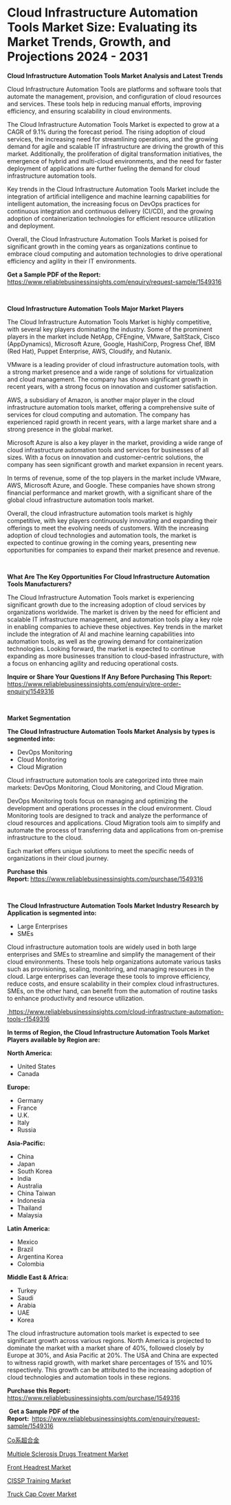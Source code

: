 <p><h1>Cloud Infrastructure Automation Tools Market Size: Evaluating its Market Trends, Growth, and Projections 2024 - 2031</h1></p><p><strong>Cloud Infrastructure Automation Tools Market Analysis and Latest Trends</strong></p>
<p><p>Cloud Infrastructure Automation Tools are platforms and software tools that automate the management, provision, and configuration of cloud resources and services. These tools help in reducing manual efforts, improving efficiency, and ensuring scalability in cloud environments.</p><p>The Cloud Infrastructure Automation Tools Market is expected to grow at a CAGR of 9.1% during the forecast period. The rising adoption of cloud services, the increasing need for streamlining operations, and the growing demand for agile and scalable IT infrastructure are driving the growth of this market. Additionally, the proliferation of digital transformation initiatives, the emergence of hybrid and multi-cloud environments, and the need for faster deployment of applications are further fueling the demand for cloud infrastructure automation tools.</p><p>Key trends in the Cloud Infrastructure Automation Tools Market include the integration of artificial intelligence and machine learning capabilities for intelligent automation, the increasing focus on DevOps practices for continuous integration and continuous delivery (CI/CD), and the growing adoption of containerization technologies for efficient resource utilization and deployment.</p><p>Overall, the Cloud Infrastructure Automation Tools Market is poised for significant growth in the coming years as organizations continue to embrace cloud computing and automation technologies to drive operational efficiency and agility in their IT environments.</p></p>
<p><strong>Get a Sample PDF of the Report:&nbsp;</strong> <a href="https://www.reliablebusinessinsights.com/enquiry/request-sample/1549316">https://www.reliablebusinessinsights.com/enquiry/request-sample/1549316</a></p>
<p>&nbsp;</p>
<p><strong>Cloud Infrastructure Automation Tools Major Market Players</strong></p>
<p><p>The Cloud Infrastructure Automation Tools Market is highly competitive, with several key players dominating the industry. Some of the prominent players in the market include NetApp, CFEngine, VMware, SaltStack, Cisco (AppDynamics), Microsoft Azure, Google, HashiCorp, Progress Chef, IBM (Red Hat), Puppet Enterprise, AWS, Cloudify, and Nutanix.</p><p>VMware is a leading provider of cloud infrastructure automation tools, with a strong market presence and a wide range of solutions for virtualization and cloud management. The company has shown significant growth in recent years, with a strong focus on innovation and customer satisfaction.</p><p>AWS, a subsidiary of Amazon, is another major player in the cloud infrastructure automation tools market, offering a comprehensive suite of services for cloud computing and automation. The company has experienced rapid growth in recent years, with a large market share and a strong presence in the global market.</p><p>Microsoft Azure is also a key player in the market, providing a wide range of cloud infrastructure automation tools and services for businesses of all sizes. With a focus on innovation and customer-centric solutions, the company has seen significant growth and market expansion in recent years.</p><p>In terms of revenue, some of the top players in the market include VMware, AWS, Microsoft Azure, and Google. These companies have shown strong financial performance and market growth, with a significant share of the global cloud infrastructure automation tools market.</p><p>Overall, the cloud infrastructure automation tools market is highly competitive, with key players continuously innovating and expanding their offerings to meet the evolving needs of customers. With the increasing adoption of cloud technologies and automation tools, the market is expected to continue growing in the coming years, presenting new opportunities for companies to expand their market presence and revenue.</p></p>
<p>&nbsp;</p>
<p><strong>What Are The Key Opportunities For Cloud Infrastructure Automation Tools Manufacturers?</strong></p>
<p><p>The Cloud Infrastructure Automation Tools market is experiencing significant growth due to the increasing adoption of cloud services by organizations worldwide. The market is driven by the need for efficient and scalable IT infrastructure management, and automation tools play a key role in enabling companies to achieve these objectives. Key trends in the market include the integration of AI and machine learning capabilities into automation tools, as well as the growing demand for containerization technologies. Looking forward, the market is expected to continue expanding as more businesses transition to cloud-based infrastructure, with a focus on enhancing agility and reducing operational costs.</p></p>
<p><strong>Inquire or Share Your Questions If Any Before Purchasing This Report:</strong> <a href="https://www.reliablebusinessinsights.com/enquiry/pre-order-enquiry/1549316">https://www.reliablebusinessinsights.com/enquiry/pre-order-enquiry/1549316</a></p>
<p>&nbsp;</p>
<p><strong>Market Segmentation</strong></p>
<p><strong>The Cloud Infrastructure Automation Tools Market Analysis by types is segmented into:</strong></p>
<p><ul><li>DevOps Monitoring</li><li>Cloud Monitoring</li><li>Cloud Migration</li></ul></p>
<p><p>Cloud infrastructure automation tools are categorized into three main markets: DevOps Monitoring, Cloud Monitoring, and Cloud Migration. </p><p>DevOps Monitoring tools focus on managing and optimizing the development and operations processes in the cloud environment. Cloud Monitoring tools are designed to track and analyze the performance of cloud resources and applications. Cloud Migration tools aim to simplify and automate the process of transferring data and applications from on-premise infrastructure to the cloud. </p><p>Each market offers unique solutions to meet the specific needs of organizations in their cloud journey.</p></p>
<p><strong>Purchase this Report:&nbsp;</strong><a href="https://www.reliablebusinessinsights.com/purchase/1549316">https://www.reliablebusinessinsights.com/purchase/1549316</a></p>
<p>&nbsp;</p>
<p><strong>The Cloud Infrastructure Automation Tools Market Industry Research by Application is segmented into:</strong></p>
<p><ul><li>Large Enterprises</li><li>SMEs</li></ul></p>
<p><p>Cloud infrastructure automation tools are widely used in both large enterprises and SMEs to streamline and simplify the management of their cloud environments. These tools help organizations automate various tasks such as provisioning, scaling, monitoring, and managing resources in the cloud. Large enterprises can leverage these tools to improve efficiency, reduce costs, and ensure scalability in their complex cloud infrastructures. SMEs, on the other hand, can benefit from the automation of routine tasks to enhance productivity and resource utilization.</p></p>
<p><a href="https://www.reliablebusinessinsights.com/cloud-infrastructure-automation-tools-r1549316">&nbsp;https://www.reliablebusinessinsights.com/cloud-infrastructure-automation-tools-r1549316</a></p>
<p><strong>In terms of Region, the Cloud Infrastructure Automation Tools Market Players available by Region are:</strong></p>
<p>
    <p> <strong> North America: </strong>
        <ul>
            <li>United States</li>
            <li>Canada</li>
        </ul>
        </p> 
    <p> <strong> Europe: </strong>
        <ul>
            <li>Germany</li>
            <li>France</li>
            <li>U.K.</li>
            <li>Italy</li>
            <li>Russia</li>
        </ul>
        </p> 
    <p> <strong> Asia-Pacific: </strong>
        <ul>
            <li>China</li>
            <li>Japan</li>
            <li>South Korea</li>
            <li>India</li>
            <li>Australia</li>
            <li>China Taiwan</li>
            <li>Indonesia</li>
            <li>Thailand</li>
            <li>Malaysia</li>
        </ul>
        </p> 
    <p> <strong> Latin America: </strong>
        <ul>
            <li>Mexico</li>
            <li>Brazil</li>
            <li>Argentina Korea</li>
            <li>Colombia</li>
        </ul>
        </p> 
    <p> <strong> Middle East & Africa: </strong>
        <ul>
            <li>Turkey</li>
            <li>Saudi</li>
            <li>Arabia</li>
            <li>UAE</li>
            <li>Korea</li>
        </ul>
    </p>
    </p>
<p><p>The cloud infrastructure automation tools market is expected to see significant growth across various regions. North America is projected to dominate the market with a market share of 40%, followed closely by Europe at 30%, and Asia Pacific at 20%. The USA and China are expected to witness rapid growth, with market share percentages of 15% and 10% respectively. This growth can be attributed to the increasing adoption of cloud technologies and automation tools in these regions.</p></p>
<p><strong>Purchase this Report: </strong><a href="https://www.reliablebusinessinsights.com/purchase/1549316">https://www.reliablebusinessinsights.com/purchase/1549316</a></p>
<p>&nbsp;<strong>Get a Sample PDF of the Report:&nbsp;&nbsp;</strong><a href="https://www.reliablebusinessinsights.com/enquiry/request-sample/1549316">https://www.reliablebusinessinsights.com/enquiry/request-sample/1549316</a></p>
<p><strong></strong></p>
<p><p><a href="https://github.com/DeonBoer2023/Market-Research-Report-List-2/blob/main/7418084180959.md">Co系超合金</a></p><p><a href="https://github.com/kaiserrayhan25/Market-Research-Report-List-1/blob/main/multiple-sclerosis-drugs-treatment-market.md">Multiple Sclerosis Drugs Treatment Market</a></p><p><a href="https://www.linkedin.com/pulse/comprehensive-analysis-global-front-headrest-market-growth-trends-tw3sf?trackingId=2VztF2je2ajUl86UTOQYTQ%3D%3D">Front Headrest Market</a></p><p><a href="https://github.com/sowravmitra0/Market-Research-Report-List-1/blob/main/cissp-training-market.md">CISSP Training Market</a></p><p><a href="https://www.linkedin.com/pulse/truck-cap-cover-market-research-report-includes-analysis-size-yyajf?trackingId=fmInmUp0f17AzrubP6YtRw%3D%3D">Truck Cap Cover Market</a></p></p>